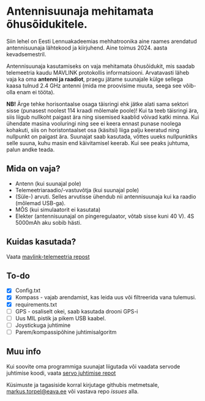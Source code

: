 # Antennisuunaja mehitamata õhusõidukitele.
Siin lehel on Eesti Lennuakadeemias mehhatroonika aine raames arendatud antennisuunaja lähtekood ja kiirjuhend. Aine toimus 2024. aasta kevadsemestril.

Antennisuunaja kasutamiseks on vaja mehitamata õhusõidukit, mis saadab telemeetria kaudu MAVLINK protokollis informatsiooni. Arvatavasti läheb vaja ka oma **antenni ja raadiot**, praegu jätame suunajale külge sellega kaasa tulnud 2.4 GHz antenni (mida me proovisime muuta, seega see võib-olla enam ei tööta).

**NB!** Ärge tehke horisontaalse osaga täisringi ehk jätke alati sama sektori sisse (punasest noolest 114 kraadi mõlemale poole)! Kui ta teeb täisringi ära, siis liigub nullkoht paigast ära ning sisemised kaablid võivad katki minna. Kui ühendate masina vooluringi ning see ei keera ennast punase noolega kohakuti, siis on horistontaalset osa (käsitsi) liiga palju keeratud ning nullpunkt on paigast ära. Suunajat saab kasutada, võttes uueks nullpunktiks selle suuna, kuhu masin end käivitamisel keerab. Kui see peaks juhtuma, palun andke teada.
## Mida on vaja?
- Antenn (kui suunajal pole)
- Telemeetriaraadio/-vastuvõtja (kui suunajal pole)
- (Süle-) arvuti. Selles arvutisse ühendub nii antennisuunaja kui ka raadio (mõlemad USB-ga).
- MÕS (kui simulaatorit ei kasutata)
- Elekter (antennisuunajal on pingeregulaator, võtab sisse kuni 40 V). 4S 5000mAh aku sobib hästi.
## Kuidas kasutada?
Vaata [mavlink-telemeetria repost](https://github.com/ela-mehhatroonika-antennisuunaja/mavlink-telemeetria)

## To-do
- [X] Config.txt
- [X] Kompass - vajab arendamist, kas leida uus või filtreerida vana tulemusi.
- [X] requirements.txt
- [ ] GPS - osaliselt okei, saab kasutada drooni GPS-i
- [ ] Uus MIL pistik ja pikem USB kaabel.
- [ ] Joystickuga juhtimine
- [ ] Parem/kompassipõhine juhtimisalgoritm

## Muu info
Kui soovite oma programmiga suunajat liigutada või vaadata servode juhtimise koodi, vaata [servo juhtimise repot](https://github.com/ela-mehhatroonika-antennisuunaja/servo-juhtimine)

Küsimuste ja tagasiside korral kirjutage githubis metmetsale, markus.torpel@eava.ee või vastava repo _issues_ alla.
